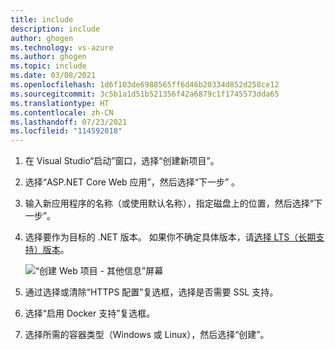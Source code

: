 ```yaml
---
title: include
description: include
author: ghogen
ms.technology: vs-azure
ms.author: ghogen
ms.topic: include
ms.date: 03/08/2021
ms.openlocfilehash: 1d6f103de6988565ff6d46b20334d852d258ce12
ms.sourcegitcommit: 3c5b1a1d51b521356f42a6879c1f1745573dda65
ms.translationtype: HT
ms.contentlocale: zh-CN
ms.lasthandoff: 07/23/2021
ms.locfileid: "114592018"
---
```

1. 在 Visual Studio“启动”窗口，选择“创建新项目”。
1. 选择“ASP.NET Core Web 应用”，然后选择“下一步” 。
1. 输入新应用程序的名称（或使用默认名称），指定磁盘上的位置，然后选择“下一步”。
1. 选择要作为目标的 .NET 版本。 如果你不确定具体版本，请[选择 LTS（长期支持）版本](https://dotnet.microsoft.com/download/dotnet)。

   ![“创建 Web 项目 - 其他信息”屏幕](../../media/create-aspnet5-app/net-core-50-enable-docker-support-visual-studio.png)

1. 通过选择或清除“HTTPS 配置”复选框，选择是否需要 SSL 支持。
1. 选择“启用 Docker 支持”复选框。
1. 选择所需的容器类型（Windows 或 Linux），然后选择“创建”。
